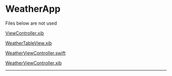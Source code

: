 # WeatherApp

Files below are not used 

[ViewController.xib](https://github.com/Zhao-Hongxi/WeatherApp/blob/main/WeatherApp/Controller/ViewController.xib)

[WeatherTableView.xib](https://github.com/Zhao-Hongxi/WeatherApp/blob/main/WeatherApp/Controller/WeatherTableView.xib)

[WeatherViewController.swift](https://github.com/Zhao-Hongxi/WeatherApp/blob/main/WeatherApp/Controller/WeatherViewController.swift)

[WeatherViewController.xib](https://github.com/Zhao-Hongxi/WeatherApp/blob/main/WeatherApp/Controller/WeatherViewController.xib)

----
